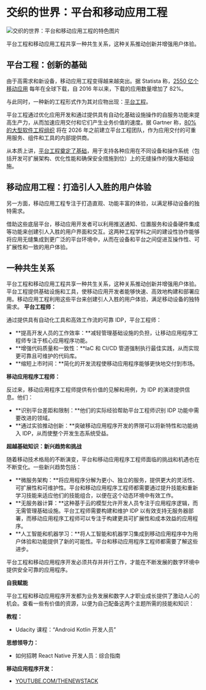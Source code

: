 # 交织的世界：平台和移动应用工程

![交织的世界：平台和移动应用工程的特色图片](https://cdn.thenewstack.io/media/2024/03/2279f8c3-mobile-1024x576.jpg)

平台工程和移动应用工程共享一种共生关系，这种关系推动创新并增强用户体验。

## 平台工程：创新的基础

由于高需求和新设备，移动应用工程变得越来越突出。据 Statista 称，[2550 亿个移动应用](https://www.mobiloud.com/blog/mobile-app-statistics) 每年在全球下载，自 2016 年以来，下载的应用数量增加了 82%。

与此同时，一种新的工程形式作为其对应物出现：[平台工程](https://thenewstack.io/platform-engineering/)。

平台工程通过优化应用开发和通过提供具有自动化基础设施操作的自服务功能来提高生产力，从而加速应用交付和它们产生业务价值的速度。据 Gartner 称，[80% 的大型软件工程组织](https://www.gartner.com/en/articles/what-is-platform-engineering) 将在 2026 年之前建立平台工程团队，作为应用交付的可重用服务、组件和工具的内部提供商。

从本质上讲，[平台工程奠定了基础](https://thenewstack.io/platform-engineering-benefits-developers-and-companies-too/)，用于支持各种应用在不同设备和操作系统（包括开发可扩展架构、优化性能和确保安全措施到位）上的无缝操作的强大基础设施。

## 移动应用工程：打造引人入胜的用户体验

另一方面，移动应用工程专注于打造直观、功能丰富的体验，以满足移动设备的独特需求。

借助这些底层平台，移动应用开发者可以利用推送通知、位置服务和设备硬件集成等功能来创建引人入胜的用户界面和交互。这两种工程学科之间的建设性协作能够将应用无缝集成到更广泛的平台环境中，从而在设备和平台之间促进互操作性、可扩展性和一致的用户体验。

## 一种共生关系

平台工程和移动应用工程共享一种共生关系，这种关系推动创新并增强用户体验。平台工程提供基础设施和工具，使移动应用开发者能够快速、高效地构建和部署应用。移动应用工程利用这些平台来创建引人入胜的用户体验，满足移动设备的独特需求。
**平台工程师：**

通过提供具有自动化工具和高效工作流的可靠 IDP，平台工程师：

- **提高开发人员的工作效率：**减轻管理基础设施的负担，让移动应用程序工程师专注于核心应用程序功能。
- **增强代码质量和一致性：**IaC 和 CI/CD 管道强制执行最佳实践，从而实现更可靠且可维护的代码库。
- **缩短上市时间：**简化的开发流程使移动应用程序能够更快地交付到市场。

**移动应用程序工程师：**

反过来，移动应用程序工程师提供有价值的见解和用例，为 IDP 的演进提供信息。他们：

- **识别平台差距和限制：**他们的实际经验帮助平台工程师识别 IDP 功能中需要改进的领域。
- **通过实验推动创新：**突破移动应用程序开发的界限可以将新特性和功能纳入 IDP，从而使整个开发生态系统受益。

**超越基础知识：新兴趋势和挑战**

随着移动技术格局的不断演变，平台和移动应用程序工程师面临的挑战和机遇也在不断变化。一些新兴趋势包括：

- **微服务架构：**将应用程序分解为更小、独立的服务，提供更大的灵活性、可扩展性和可维护性。平台和移动应用程序工程师都需要通过提升技能和重新学习技能来适应他们的技能组合，以便在这个动态环境中有效工作。
- **无服务器计算：**这种基于云的模型允许开发人员专注于应用程序逻辑，而无需管理基础设施。平台工程师需要构建和维护 IDP 以有效支持无服务器部署，而移动应用程序工程师可以专注于构建更具可扩展性和成本效益的应用程序。
- **人工智能和机器学习：**将人工智能和机器学习集成到移动应用程序中为用户体验和功能提供了新的可能性。平台和移动应用程序工程师都需要了解这些进步。

平台工程和移动应用程序开发必须共存并并行工作，才能在不断发展的数字环境中提供安全可靠的应用程序。

**自我赋能**

平台工程和移动应用程序开发都为业务发展和数字人才职业成长提供了激动人心的机会。查看一些有价值的资源，以便为自己配备这两个主题所需的技能和知识：

**教程：**

- Udacity 课程：“Android Kotlin 开发人员”

**思想领导力：**

- 如何招聘 React Native 开发人员：综合指南

**移动应用程序开发：**

- [YOUTUBE.COM/THENEWSTACK](https://youtube.com/thenewstack?sub_confirmation=1)